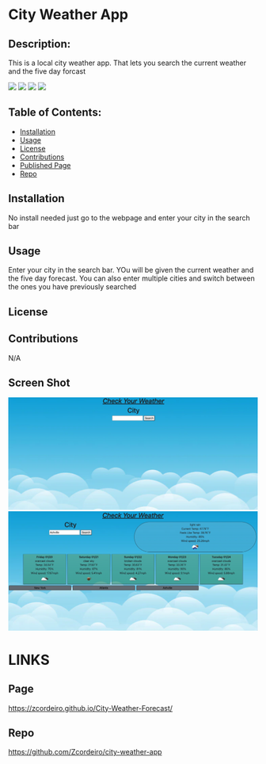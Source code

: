 
  # City Weather App 

  ## Description:
  This is a local city weather app. That lets you search the current weather and the five day forcast

  
<img src="https://img.shields.io/badge/HTML5-E34F26?style=for-the-badge&logo=html5&logoColor=white" /> <img src="https://img.shields.io/badge/CSS-239120?&style=for-the-badge&logo=css3&logoColor=white" /> <img src="https://img.shields.io/badge/JavaScript-F7DF1E?style=for-the-badge&logo=javascript&logoColor=black" /> <img src="https://img.shields.io/badge/Tailwind_CSS-38B2AC?style=for-the-badge&logo=tailwind-css&logoColor=white" /> 

  

  ## Table of Contents:
  - [Installation](#installation)
  - [Usage](#usage)
  - [License](#license)
  - [Contributions](#contributions)
  - [Published Page](#page)
  - [Repo](#repo)

 ## Installation
  No install needed just go to the webpage and enter your city in the search bar


 ## Usage 
  Enter your city in the search bar. YOu will be given the current weather and the five day forecast. You can also enter multiple cities and switch between the ones you  have previously searched


 ## License 
  
  
 
  


 ## Contributions 
  N/A

 ## Screen Shot
![screenshot of portfolio page](./screen-shot.png)
![screenshot of portfolio page](./screen-shot2.png)

# LINKS

 ## Page 
  https://zcordeiro.github.io/City-Weather-Forecast/

 ## Repo 
   https://github.com/Zcordeiro/city-weather-app
